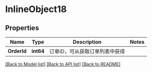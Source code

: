 # InlineObject18

## Properties

Name | Type | Description | Notes
------------ | ------------- | ------------- | -------------
**OrderId** | **int64** | 订单ID，可从获取订单列表中获得 | 

[[Back to Model list]](../README.md#documentation-for-models) [[Back to API list]](../README.md#documentation-for-api-endpoints) [[Back to README]](../README.md)



